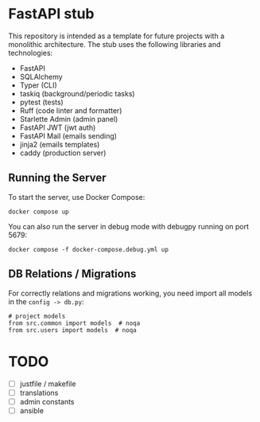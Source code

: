 # FastAPI stub

This repository is intended as a template for future projects with a monolithic architecture. The stub uses the following libraries and technologies:
- FastAPI
- SQLAlchemy
- Typer (CLI)
- taskiq (background/periodic tasks)
- pytest (tests)
- Ruff (code linter and formatter)
- Starlette Admin (admin panel)
- FastAPI JWT (jwt auth)
- FastAPI Mail (emails sending)
- jinja2 (emails templates)
- caddy (production server)

## Running the Server
To start the server, use Docker Compose:
```
docker compose up
```

You can also run the server in debug mode with debugpy running on port 5679:
```
docker compose -f docker-compose.debug.yml up
```

## DB Relations / Migrations

For correctly relations and migrations working, you need import all models in the `config -> db.py`:
```
# project models
from src.common import models  # noqa
from src.users import models  # noqa

```

# TODO

- [ ] justfile / makefile
- [ ] translations
- [ ] admin constants
- [ ] ansible
